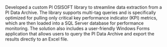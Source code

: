 Developed a custom PI OSISOFT library to streamline data extraction from a PI Data Archive.
The library supports multi-tag queries and is specifically optimized for pulling only critical key performance indicator (KPI) metrics, which are then loaded into a SQL Server database for performance monitoring. 
The solution also includes a user-friendly Windows Forms application that allows users to query the PI Data Archive and export the results directly to an Excel file.
